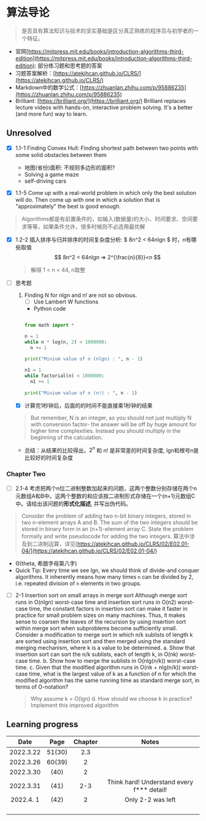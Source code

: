 
# 算法导论

> 是否具有算法知识与技术的坚实基础是区分真正熟练的程序员与初学者的一个特征。

- 官网[https://mitpress.mit.edu/books/introduction-algorithms-third-edition](https://mitpress.mit.edu/books/introduction-algorithms-third-edition): 部分练习题和思考题的答案
- 习题答案解析：[https://atekihcan.github.io/CLRS/](https://atekihcan.github.io/CLRS/)
- Markdown中的数学公式：[https://zhuanlan.zhihu.com/p/95886235](https://zhuanlan.zhihu.com/p/95886235)
- Brilliant: [https://brilliant.org/](https://brilliant.org/) Brilliant replaces lecture videos with hands-on, interactive problem solving. It's a better (and more fun) way to learn.



## Unresolved
- [x] 1.1-1 Finding Convex Hull: Finding shortest path between two points with some solid obstacles between them
    - 地图(省份)面积: 不规则多边形的面积?
    - Solving a game maze
    - self-driving cars
    
- [x] 1.1-5 Come up with a real-world problem in which only the best solution will do. Then come up with one in which a solution that is "approximately" the best is good enough.
> Algorithms都是有前置条件的，如输入(数据量)的大小、时间要求、空间要求等等，如果条件允许，很多时候则不必选用最优解

- [x] 1.2-2 插入排序与归并排序的时间复杂度分析: $ 8n^2 < 64nlgn $ 时，n有哪些取值
    $$
    8n^2 < 64nlgn => 2^{\frac{n}{8}}<n
    $$
    
    > 解得 1 < n < 44, n取整

- [ ] 思考题
  1. Finding N for nlgn and n! are not so obvious. 
     - [ ] Use Lambert W functions
     - Python code
     ```python
     
     from math import *
     
     n = 1
     while n * log(n, 2) < 1000000:
       n += 1
       
     print("Minium value of n (nlgn) : ", n - 1)
     
     n1 = 1
     while factorial(n) < 1000000:
       n1 += 1
       
     print("Minium value of n (n!) : ", n - 1)
     
     ```
  - [x] 计算完1秒钟后，后面的的时间不能直接乘1秒钟的结果
  > But remember, N is an integer, so you should not just multiply N with conversion factor- the answer will be off by huge amount for higher time complexities. Instead you should multiply in the beginning of the calculation.
  - 总结：从结果的比较得出，$2^n$ 和 n! 是非常差的时间复杂度, lgn和根号n是比较好的时间复杂度


### Chapter Two
  - [ ] 2.1-4 考虑把两个n位二进制整数加起来的问题，这两个整数分别存储在两个n元数组A和B中。这两个整数的和应该按二进制形式存储在一个(n+1)元数组C中。请给出该问题的**形式化描述**, 并写出伪代码。
  > Consider the problem of adding two n-bit binary integers, stored in two n-element arrays A and B. The sum of the two integers should be stored in binary form in an (n+1)-element array C. State the problem formally and write pseudocode for adding the two integers.
  > 算法中涉及到二进制运算，详见[https://atekihcan.github.io/CLRS/02/E02.01-04/](https://atekihcan.github.io/CLRS/02/E02.01-04/)

- Θ(theta, 希腊字母第八字)
- Quick Tip: Every time we see lgn, we should think of divide-and conquer algorithms. It inherently means how many times `n` can be divided by 2, i.e. repeated division of `n` elements in two groups.
- [ ] 2-1 Insertion sort on small arrays in merge sort
    Although merge sort runs in O(nlgn) worst-case time and insertion sort runs in O(n2) worst-case time, the constant factors in insertion sort can make it faster in practice for small problem sizes on many machines. Thus, it makes sense to coarsen the leaves of the recursion by using insertion sort within merge sort when subproblems become sufficiently small. Consider a modification to merge sort in which n/k sublists of length k are sorted using insertion sort and then merged using the standard merging mechanism, where k is a value to be determined.
    a. Show that insertion sort can sort the n/k sublists, each of length k, in O(nk) worst-case time.
    b. Show how to merge the sublists in O(nlg(n/k)) worst-case time.
    c. Given that the modified algorithm runs in O(nk + nlg(n/k)) worst-case time, what is the largest value of k as a function of n for which the modified algorithm has the same running time as standard merge sort, in terms of O-notation?
    > Why assume k = O(lgn)
    d. How should we choose k in practice?
    > Implement this improved algorithm



## Learning progress

|   Date    |  Page  | Chapter | Notes |
| :-------: | :----: | :-----: | :---: |
| 2022.3.22 | 51(30) |   2.3   |                                           |
| 2022.3.26 | 60(39) |   2     |                                           |
| 2022.3.30 | (40)   |   2     |                                           |
| 2022.3.31 | (41)   |   2-3   | Think hard! Understand every f*** detail! |
| 2022.4. 1 | (42)   |   2     | Only 2-2 was left                         |
|           |        |         |                                           |
|           |        |         |                                           |
|           |        |         |                                           |
|           |        |         |                                           |











